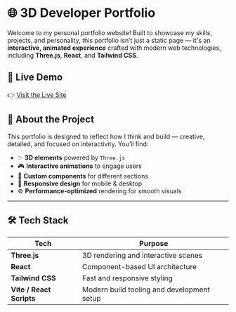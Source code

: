 # 🌐 3D Developer Portfolio

Welcome to my personal portfolio website! Built to showcase my skills, projects, and personality, this portfolio isn’t just a static page — it's an **interactive, animated experience** crafted with modern web technologies, including **Three.js**, **React**, and **Tailwind CSS**.

## 🚀 Live Demo
👉 [Visit the Live Site](https://ajaykrishna3d-portfolio.vercel.app/)

## 🧠 About the Project

This portfolio is designed to reflect how I think and build — creative, detailed, and focused on interactivity. You’ll find:

- ✨ **3D elements** powered by `Three.js`
- 🎮 **Interactive animations** to engage users
- 🧩 **Custom components** for different sections
- 📱 **Responsive design** for mobile & desktop
- ⚙️ **Performance-optimized** rendering for smooth visuals

---

## 🛠️ Tech Stack

| Tech                     | Purpose                                    |
| ------------------------ | ------------------------------------------ |
| **Three.js**             | 3D rendering and interactive scenes        |
| **React**                | Component-based UI architecture            |
| **Tailwind CSS**         | Fast and responsive styling                |
| **Vite / React Scripts** | Modern build tooling and development setup |
